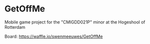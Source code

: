 # GetOffMe
Mobile game project for the "CMIGDD021P" minor at the Hogeshool of Rotterdam 

Board:
https://waffle.io/swenmeeuwes/GetOffMe

